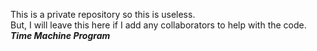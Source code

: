 This is a private repository so this is useless. <br>
But, I will leave this here if I add any collaborators to help with the code. <br>
<b> <i> Time Machine Program </i> </b>
